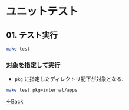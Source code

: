 # ユニットテスト

## 01. テスト実行

```bash
make test
```

### 対象を指定して実行

- `pkg` に指定したディレクトリ配下が対象となる.

```bash
make test pkg=internal/apps
```

[←Back](../README.md)
